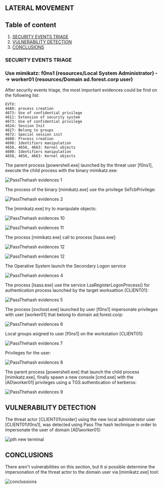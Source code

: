 ## LATERAL MOVEMENT

## Table of content

  1. [SECURITY EVENTS TRIAGE](#security-events-triage)
  2. [VULNERABILITY DETECTION](#vulnerability-detection)  
  3. [CONCLUSIONS](#conclusions)


### SECURITY EVENTS TRIAGE

### Use mimikatz: f0ns1 (resources/Local System Administrator) --> worker01 (resources/Domain ad.forest.corp user)

After security events triage, the most important evidences could be find on the following list:

```
EVTX:
4688: process creation
4673: Use of confidential privilege
4611: Extension of security system
4673: Use of confidential privilege
4624: Session Init
4627: Belong to groups
4672: Special session init
4688: Process creation
4690: Identifiers manipulation
4658, 4656, 4663: Kernel objects
4690: Identifiers manipulation
4658, 4656, 4663: Kernel objects
```
The parent process [powershell.exe] launched by the threat user [f0ns1], execute the child process with the binary mimikatz.exe:

![PassThehash evidences 1](resources/pth_1.png)

The process of the binary [mimikatz.exe] use the privilege SeTcbPrivilege:

![PassThehash evidences 2](resources/pth_2.png)

The [mimikatz.exe] try to manipulate objects:

![PassThehash evidences 10](resources/pth10.png)

![PassThehash evidences 11](resources/pth_11.png)

The process [mimikatz.exe] call to process [lsass.exe]:

![PassThehash evidences 12](resources/pth_12.png)

![PassThehash evidences 12](resources/pth_13.png)

The Operative System launch the Secondary Logon service

![PassThehash evidences 4](resources/pth_4.png)

The process [lsass.exe] use the service LsaRegisterLogonProcess() for authentication process launched by the target worksattion [CLIENT01]:

![PassThehash evidences 5](resources/pth_5.png)

The process [svchost.exe] launched by user [f0ns1] impersonate privileges with user [worker01] that belong to domain ad.forest.corp:

![PassThehash evidences 6](resources/pth_6.png)

Local groups asigned to user [f0ns1] on the workstation [CLIENT01]:

![PassThehash evidences 7](resources/pth_7.png)

Privileges for the user:

![PassThehash evidences 8](resources/pth_8.png)

The parent process [powershell.exe] that launch the child process [mimikatz.exe], finally spawn a new console [cmd.exe] with the [AD\worker01] privileges using a TGS authentication of kerberos:  

![PassThehash evidences 9](resources/pth_9.png)

## VULNERABILITY DETECTION

The threat actor [CLIENT01\insider] using the new local administrator user [CLIENT01\f0ns1], was detected using Pass The hash technique in order to impersonate the user of domain [AD\worker01]:

![pth new terminal](resources/pth_new_terminal.png)

## CONCLUSIONS

There aren't vulnerabilities on this section, but It si possible determine the impersonation of the threat actor to the domain user via [mimikatz.exe] tool:

![conclussions](resources/Conclussions_II.png)





